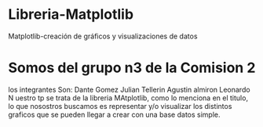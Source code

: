# Libreria-Matplotlib
Matplotlib-creación de gráficos y visualizaciones de datos
# Somos del grupo n3 de la Comision 2
los integrantes Son:
Dante Gomez 
Julian Tellerin
Agustin almiron
Leonardo
N uestro tp se trata de la libreria MAtplotlib, como lo menciona en el titulo, lo que nosostros buscamos es representar y/o visualizar los distintos graficos que se pueden llegar a crear con una base datos simple.
